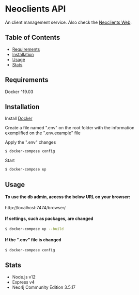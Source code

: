# Neoclients API
An client management service. Also check the [Neoclients Web](https://github.com/felipe-videira/neoclients-web).

## Table of Contents

- [Requirements](#requirements)
- [Installation](#installation)
- [Usage](#usage)
- [Stats](#stats)

## Requirements
Docker ^19.03

## Installation
Install [Docker](https://docs.docker.com/get-docker/)

Create a file named ".env" on the root folder with the information exemplified on the ".env.example" file

Apply the ".env" changes
```bash
$ docker-compose config
```
Start
```bash
$ docker-compose up 
```

## Usage

#### To use the db admin, access the below URL on your browser:
http://localhost:7474/browser/

#### If settings, such as packages, are changed
```bash
$ docker-compose up --build
```
#### If the ".env" file is changed
```bash
$ docker-compose config
```

## Stats
 - Node.js v12
 - Express v4
 - Neo4j Community Edition 3.5.17

